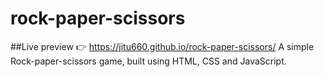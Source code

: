 # rock-paper-scissors
##Live preview 👉 https://jitu660.github.io/rock-paper-scissors/
A simple Rock-paper-scissors game, built using HTML, CSS and JavaScript.
